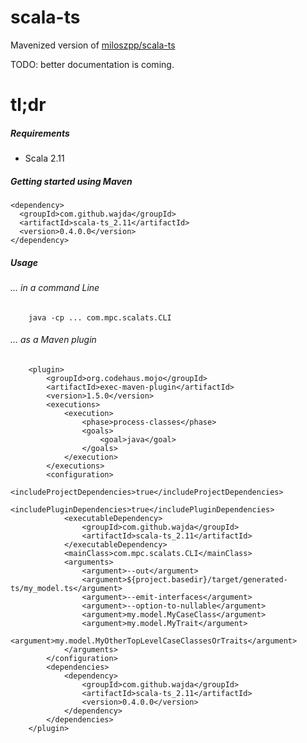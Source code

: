 # scala-ts

Mavenized version of [miloszpp/scala-ts](https://github.com/miloszpp/scala-ts)

TODO: better documentation is coming.


tl;dr
=========
##### Requirements
- Scala 2.11

##### Getting started using Maven
```
<dependency>
  <groupId>com.github.wajda</groupId>
  <artifactId>scala-ts_2.11</artifactId>
  <version>0.4.0.0</version>
</dependency>
```

##### Usage
###### ... in a command Line
```
    java -cp ... com.mpc.scalats.CLI
```

###### ... as a Maven plugin
```
    <plugin>
        <groupId>org.codehaus.mojo</groupId>
        <artifactId>exec-maven-plugin</artifactId>
        <version>1.5.0</version>
        <executions>
            <execution>
                <phase>process-classes</phase>
                <goals>
                    <goal>java</goal>
                </goals>
            </execution>
        </executions>
        <configuration>
            <includeProjectDependencies>true</includeProjectDependencies>
            <includePluginDependencies>true</includePluginDependencies>
            <executableDependency>
                <groupId>com.github.wajda</groupId>
                <artifactId>scala-ts_2.11</artifactId>
            </executableDependency>
            <mainClass>com.mpc.scalats.CLI</mainClass>
            <arguments>
                <argument>--out</argument>
                <argument>${project.basedir}/target/generated-ts/my_model.ts</argument>
                <argument>--emit-interfaces</argument>
                <argument>--option-to-nullable</argument>
                <argument>my.model.MyCaseClass</argument>
                <argument>my.model.MyTrait</argument>
                <argument>my.model.MyOtherTopLevelCaseClassesOrTraits</argument>
            </arguments>
        </configuration>
        <dependencies>
            <dependency>
                <groupId>com.github.wajda</groupId>
                <artifactId>scala-ts_2.11</artifactId>
                <version>0.4.0.0</version>
            </dependency>
        </dependencies>
    </plugin>
```
